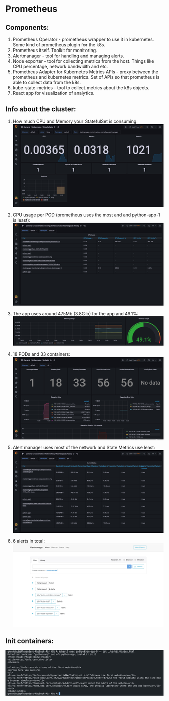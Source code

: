 # Prometheus
## Components:
1. Prometheus Operator - prometheus wrapper to use it in kubernetes. Some kind of prometheus plugin for the k8s.
2. Prometheus itself. Toolkit for monitoring.
3. Alertmanager - tool for handling and managing alerts.
4. Node exporter - tool for collecting metrics from the host. Things like CPU percentage, network bandwidth and etc.
5. Prometheus Adapter for Kubernetes Metrics APIs - proxy between the prometheus and kubernetes metrics. Set of APIs so that prometheus is able to collect data from the k8s.
6. kube-state-metrics - tool to collect metrics about the k8s objects.
7. React app for visualization of analytics.

## Info about the cluster:

1. How much CPU and Memory your StatefulSet is consuming:
![Image](./images/14_1.jpeg)

2. CPU usage per POD (prometheus uses the most and and python-app-1 is least):
![Image](./images/14_2.jpeg)

3. The app uses around 475Mb (3.8Gib) for the app and 49.1%:
![Image](./images/14_3.jpeg)

4. 18 PODs and 33 containers:
![Image](./images/14_4.jpeg)

5. Alert manager uses most of the network and State Metrics use least:
![Image](./images/14_5.jpeg)

6. 6 alerts in total:
![Image](./images/14_6.jpeg)

## Init containers:
![Image](./images/14_7.jpeg)